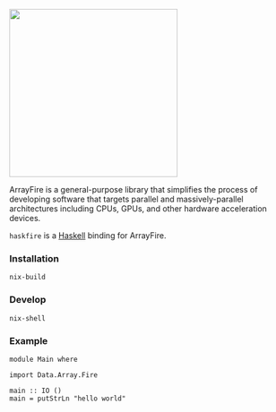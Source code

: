 <a href="http://arrayfire.com/"><img src="http://arrayfire.com/logos/arrayfire_logo_whitebkgnd.png" width="300"></a>

ArrayFire is a general-purpose library that simplifies the process of developing
software that targets parallel and massively-parallel architectures including
CPUs, GPUs, and other hardware acceleration devices.

`haskfire` is a [Haskell](https://haskell.org) binding for ArrayFire.

### Installation
```
nix-build
```

### Develop
```
nix-shell
```

### Example
```
module Main where

import Data.Array.Fire

main :: IO ()
main = putStrLn "hello world"
```
